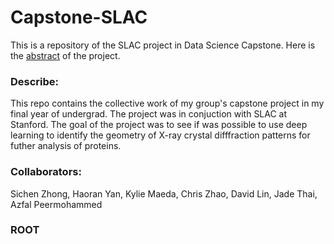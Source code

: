 # Capstone-SLAC
This is a repository of the SLAC project in Data Science Capstone. Here is the [abstract](https://drive.google.com/file/d/1ZwJJJs2DQ_Tu1B0pwI3Il5bb7fgHrhVk/view?usp=sharing) of the project.

### Describe:
This repo contains the collective work of my group's capstone project in my final year of undergrad. The project was in conjuction with SLAC at Stanford. The goal of the project was to see if was possible to use deep learning to identify the geometry of X-ray crystal difffraction patterns for futher analysis of proteins. 

### Collaborators: 
Sichen Zhong, Haoran Yan, Kylie Maeda, Chris Zhao, David Lin, Jade Thai, Azfal Peermohammed

### ROOT

